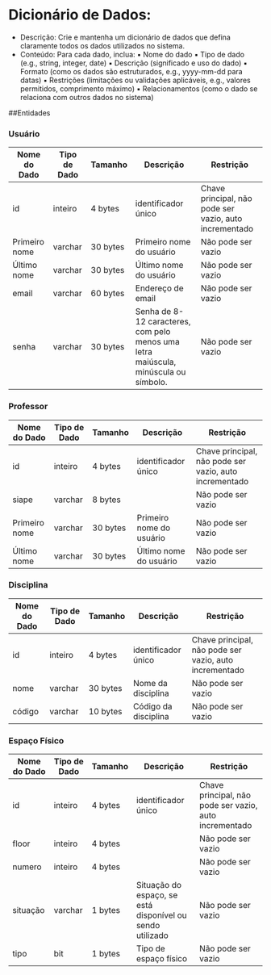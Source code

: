# Dicionário de Dados:
- Descrição: Crie e mantenha um dicionário de dados que defina claramente todos os
dados utilizados no sistema.
- Conteúdo: Para cada dado, inclua:
    ▪ Nome do dado
    ▪ Tipo de dado (e.g., string, integer, date)
    ▪ Descrição (significado e uso do dado)
    ▪ Formato (como os dados são estruturados, e.g., yyyy-mm-dd para datas)
    ▪ Restrições (limitações ou validações aplicáveis, e.g., valores permitidos,
    comprimento máximo)
    ▪ Relacionamentos (como o dado se relaciona com outros dados no sistema)

##Entidades 
### Usuário

| Nome do Dado  |  Tipo de Dado |   Tamanho     |    Descrição   |   Restrição   |
| ------------- | ------------- | ------------- | ------------- | ------------- |
|     id        |    inteiro    |    4 bytes    | identificador único        | Chave principal, não pode ser vazio, auto incrementado |
| Primeiro nome |    varchar    |   30 bytes    | Primeiro nome do usuário   | Não pode ser vazio |
|  Último nome  |    varchar    |   30 bytes    | Último nome do usuário     | Não pode ser vazio |
|    email      |    varchar    |   60 bytes    | Endereço de email          | Não pode ser vazio |
|    senha      |    varchar    |   30 bytes    | Senha de 8-12 caracteres, com pelo menos uma letra maiúscula, minúscula ou símbolo. | Não pode ser vazio  |

### Professor
| Nome do Dado  |  Tipo de Dado |   Tamanho     |    Descrição   |   Restrição   |
| ------------- | ------------- | ------------- | ------------- | ------------- |
|     id        |    inteiro    |    4 bytes    | identificador único      | Chave principal, não pode ser vazio, auto incrementado |
|    siape      |    varchar    |    8 bytes    |                          | Não pode ser vazio |
| Primeiro nome |    varchar    |   30 bytes    | Primeiro nome do usuário | Não pode ser vazio |
|  Último nome  |    varchar    |   30 bytes    | Último nome do usuário   | Não pode ser vazio |

### Disciplina
| Nome do Dado  |  Tipo de Dado |   Tamanho     |    Descrição   |   Restrição   |
| ------------- | ------------- | ------------- | -------------  | ------------- |
|     id        |    inteiro    |    4 bytes    | identificador único   | Chave principal, não pode ser vazio, auto incrementado |
|    nome       |    varchar    |   30 bytes    | Nome da disciplina    | Não pode ser vazio |
|   código      |    varchar    |   10 bytes    | Código da disciplina  | Não pode ser vazio |

### Espaço Físico
| Nome do Dado  |  Tipo de Dado |   Tamanho     |    Descrição   |   Restrição   |
| ------------- | ------------- | ------------- | ------------- | ------------- |
|     id        |    inteiro    |    4 bytes    | identificador único| Chave principal, não pode ser vazio, auto incrementado |
|    floor      |    inteiro    |    4 bytes    |                                 | Não pode ser vazio |
|    numero     |    inteiro    |    4 bytes    |          | Não pode ser vazio |
|   situação    |    varchar    |    1 bytes    |  Situação do espaço, se está disponível ou sendo utilizado          | Não pode ser vazio |
|    tipo       |     bit       |    1 bytes    |  Tipo de espaço físico          | Não pode ser vazio |
